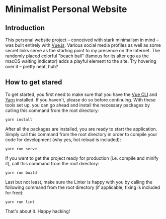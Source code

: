 # Minimalist Personal Website

## Introduction

This personal website project – conceived with stark minimalism in mind – was built entirely with [Vue.js](https://vuejs.org). Various social media profiles as well as some secret links serve as the starting point to my presence on the Internet. The randomly placed colorful "beach ball" (famous for its alter ego as the macOS waiting indicator) adds a playful element to the site. Try hovering over it – pretty neat, huh?

## How to get stared

To get started, you first need to make sure that you have the [Vue CLI](https://cli.vuejs.org) and [Yarn](https://yarnpkg.com/en) installed. If you haven't, please do so before continuing. With these tools set up, you can go ahead and install the necessary packages by calling this command from the root directory:

    yarn install

After all the packages are installed, you are ready to start the application. Simply call this command from the root directory in order to compile your code for development (why yes, hot reload is included):

    yarn run serve

If you want to get the project ready for production (i.e. compile and minify it), call this command from the root directory:

    yarn run build

Last but not least, make sure the Linter is happy with you by calling the following command from the root directory (if applicable, fixing is included for free):

    yarn run lint

That's about it. Happy hacking!

